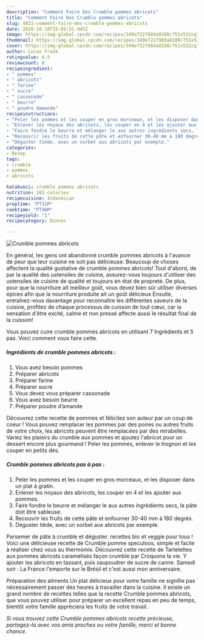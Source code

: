 ```yaml
---
description: "Comment Faire Des Crumble pommes abricots"
title: "Comment Faire Des Crumble pommes abricots"
slug: 4831-comment-faire-des-crumble-pommes-abricots
date: 2020-10-18T15:03:51.945Z
image: https://img-global.cpcdn.com/recipes/349e722798da8180/751x532cq70/crumble-pommes-abricots-photo-principale-de-la-recette.jpg
thumbnail: https://img-global.cpcdn.com/recipes/349e722798da8180/751x532cq70/crumble-pommes-abricots-photo-principale-de-la-recette.jpg
cover: https://img-global.cpcdn.com/recipes/349e722798da8180/751x532cq70/crumble-pommes-abricots-photo-principale-de-la-recette.jpg
author: Lucas Frank
ratingvalue: 4.5
reviewcount: 8
recipeingredient:
- " pommes"
- " abricots"
- " farine"
- " sucre"
- " cassonade"
- " beurre"
- " poudre damande"
recipeinstructions:
- "Peler les pommes et les couper en gros morceaux, et les disposer dans un plat à gratin."
- "Enlever les noyaux des abricots, les couper en 4 et les ajouter aux pommes."
- "Faire fondre le beurre et mélanger le aux autres ingrédients secs, la pâte doit être sableuse."
- "Recouvrir les fruits de cette pâte et enfourner 30-40 mm à 180 degrés."
- "Déguster tiède, avec un sorbet aux abricots par exemple."
categories:
- Resep
tags:
- crumble
- pommes
- abricots

katakunci: crumble pommes abricots 
nutrition: 163 calories
recipecuisine: Indonesian
preptime: "PT31M"
cooktime: "PT46M"
recipeyield: "1"
recipecategory: Dinner

---
```



![Crumble pommes abricots](https://img-global.cpcdn.com/recipes/349e722798da8180/751x532cq70/crumble-pommes-abricots-photo-principale-de-la-recette.jpg)

En général, les gens ont abandonné crumble pommes abricots à l'avance de peur que leur cuisine ne soit pas délicieuse. Beaucoup de choses affectent la qualité gustative de crumble pommes abricots! Tout d'abord, de par la qualité des ustensiles de cuisine, assurez-vous toujours d'utiliser des ustensiles de cuisine de qualité et toujours en état de propreté. De plus, pour que la nourriture ait meilleur goût, vous devez bien sûr utiliser diverses épices afin que la nourriture produite ait un goût délicieux Ensuite, entraînez-vous davantage pour reconnaître les différentes saveurs de la cuisine, profitez de chaque processus de cuisson de tout cœur, car la sensation d'être excité, calme et non pressé affecte aussi le résultat final de la cuisson!

<!--inarticleads1-->

Vous pouvez cuire crumble pommes abricots en utilisant 7 Ingrédients et 5 pas. Voici comment vous faire cette.

##### Ingrédients de crumble pommes abricots :

1. Vous avez besoin  pommes
1. Préparer  abricots
1. Préparer  farine
1. Préparer  sucre
1. Vous devez vous préparer  cassonade
1. Vous avez besoin  beurre
1. Préparer  poudre d’amande


Découvrez cette recette de pommes et félicitez son auteur par un coup de coeur ! Vous pouvez remplacer les pommes par des poires ou autres fruits de votre choix, les abricots peuvent être remplacées par des mirabelles. Variez les plaisirs du crumble aux pommes et ajoutez l&#39;abricot pour un dessert encore plus gourmand ! Peler les pommes, enlever le trognon et les couper en petits dés. 

<!--inarticleads2-->

##### Crumble pommes abricots pas à pas :

1. Peler les pommes et les couper en gros morceaux, et les disposer dans un plat à gratin.
1. Enlever les noyaux des abricots, les couper en 4 et les ajouter aux pommes.
1. Faire fondre le beurre et mélanger le aux autres ingrédients secs, la pâte doit être sableuse.
1. Recouvrir les fruits de cette pâte et enfourner 30-40 mm à 180 degrés.
1. Déguster tiède, avec un sorbet aux abricots par exemple.


Parsemer de pâte à crumble et déguster. recettes bio et veggie pour tous ! Voici une délicieuse recette de Crumble pomme speculoos, simple et facile à réaliser chez vous au thermomix. Découvrez cette recette de Tartelettes aux pommes abricots caramelisés façon crumble par Croquons la vie. Y ajouter les abricots en tassant, puis saupoudrer de sucre de canne. Samedi soir : La France l&#39;emporte sur le Brésil et c&#39;est aussi mon anniversaire. 

<!--inarticleads1-->

<p>
Préparation des aliments Un plat délicieux pour votre famille ne signifie pas nécessairement passer des heures à travailler dans la cuisine. Il existe un grand nombre de recettes telles que la recette Crumble pommes abricots, que vous pouvez utiliser pour préparer un excellent repas en peu de temps, bientôt votre famille appréciera les fruits de votre travail.
</p>

<p>
<i>Si vous trouvez cette Crumble pommes abricots recette précieuse, partagez-la avec vos amis proches ou votre famille, merci et bonne chance.</i>
</p>
